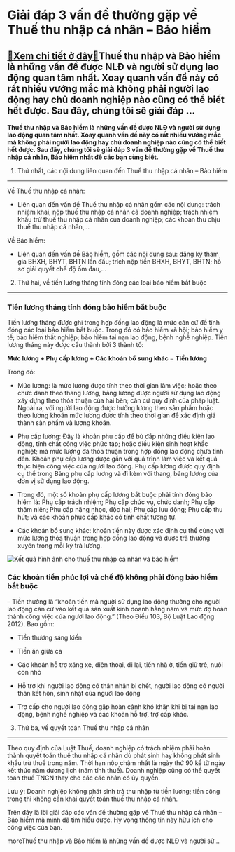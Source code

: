 Giải đáp 3 vấn đề thường gặp về Thuế thu nhập cá nhân – Bảo hiểm
================================================================

[:gift:Xem chi tiết ở đây:gift:](https://hddtvn.com/giai-dap-3-van-de-thuong-gap-ve-thue-thu-nhap-ca-nhan-bao-hiem/)Thuế thu nhập và Bảo hiểm là những vấn đề được NLĐ và người sử dụng lao động quan tâm nhất. Xoay quanh vấn đề này có rất nhiều vướng mắc mà không phải người lao động hay chủ doanh nghiệp nào cũng có thể biết hết được. Sau đây, chúng tôi sẽ giải đáp …
----------------------------------------------------------------------------------------------------------------------------------------------------------------------------------------------------------------------------------------------------------

**Thuế thu nhập và Bảo hiểm là những vấn đề được NLĐ và người sử dụng lao động quan tâm nhất. Xoay quanh vấn đề này có rất nhiều vướng mắc mà không phải người lao động hay chủ doanh nghiệp nào cũng có thể biết hết được. Sau đây, chúng tôi sẽ giải đáp 3 vấn đề thường gặp về Thuế thu nhập cá nhân, Bảo hiểm nhất để các bạn cùng biết.**



1. Thứ nhất, các nội dung liên quan đến Thuế thu nhập cá nhân – Bảo hiểm
------------------------------------------------------------------------


Về Thuế thu nhập cá nhân:




* Liên quan đến vấn đề Thuế thu nhập cá nhân gồm các nội dung: trách nhiệm khai, nộp thuế thu nhập cá nhân cả doanh nghiệp; trách nhiệm khấu trừ thuế thu nhập cá nhân của doanh nghiệp; các khoản thu chịu thuế thu nhập cá nhân,…



Về Bảo hiểm:




* Liên quan đến vấn đề Bảo hiểm, gồm các nội dung sau: đăng ký tham gia BHXH, BHYT, BHTN lần đầu; trích nộp tiền BHXH, BHYT, BHTN; hồ sơ giải quyết chế độ ốm đau,…



2. Thứ hai, về tiền lương tháng tính đóng các loại bảo hiểm bắt buộc
--------------------------------------------------------------------


### Tiền lương tháng tính đóng bảo hiểm bắt buộc


Tiền lương tháng được ghi trong hợp đồng lao động là mức căn cứ để tính đóng các loại bảo hiểm bắt buộc. Trong đó có bảo hiểm xã hội; bảo hiểm y tế; bảo hiểm thất nghiệp; bảo hiểm tai nạn lao động, bệnh nghề nghiệp. Tiền lương tháng này được cấu thành bởi 3 thành tố:


**Mức lương + Phụ cấp lương + Các khoản bổ sung khác = Tiền lương**


Trong đó:




* Mức lương: là mức lương được tính theo thời gian làm việc; hoặc theo chức danh theo thang lương, bảng lương được người sử dụng lao động xây dựng theo thỏa thuận của hai bên; căn cứ quy định của pháp luật. Ngoài ra, với người lao động được hưởng lương theo sản phẩm hoặc theo lương khoán mức lương được tính theo thời gian để xác định giá thành sản phẩm và lương khoán.

* Phụ cấp lương: Đây là khoản phụ cấp để bù đắp những điều kiện lao động, tính chất công việc phức tạp; hoặc điều kiện sinh hoạt khắc nghiệt; mà mức lương đã thỏa thuận trong hợp đồng lao động chưa tính đến. Khoản phụ cấp lương được gắn với quá trình làm việc và kết quả thực hiện công việc của người lao động. Phụ cấp lương được quy định cụ thể trong Bảng phụ cấp lương và đi kèm với thang, bảng lương của đơn vị sử dụng lao động.

* Trong đó, một số khoản phụ cấp lương bắt buộc phải tính đóng bảo hiểm là: Phụ cấp trách nhiệm; Phụ cấp chức vụ, chức danh; Phụ cấp thâm niên; Phụ cấp nặng nhọc, độc hại; Phụ cấp lưu động; Phụ cấp thu hút; và các khoản phục cấp khác có tính chất tương tự.

* Các khoản bổ sung khác: khoản tiền này được xác định cụ thể cùng với mức lương thỏa thuận trong hợp đồng lao động và được trả thường xuyên trong mỗi kỳ trả lương.



![Kết quả hình ảnh cho thuế thu nhập cá nhân và bảo hiểm](https://hddtvn.com/wp-content/uploads/2021/01/geg.jpg)


### Các khoản tiền phúc lợi và chế độ không phải đóng bảo hiểm bắt buộc


– Tiền thưởng là “khoản tiền mà người sử dụng lao động thưởng cho người lao động căn cứ vào kết quả sản xuất kinh doanh hằng năm và mức độ hoàn thành công việc của người lao động.” (Theo Điều 103, Bộ Luật Lao động 2012). Bao gồm:




* Tiền thưởng sáng kiến

* Tiền ăn giữa ca

* Các khoản hỗ trợ xăng xe, điện thoại, đi lại, tiền nhà ở, tiền giữ trẻ, nuôi con nhỏ

* Hỗ trợ khi người lao động có thân nhân bị chết, người lao động có người thân kết hôn, sinh nhật của người lao động

* Trợ cấp cho người lao động gặp hoàn cảnh khó khăn khi bị tai nạn lao động, bệnh nghề nghiệp và các khoản hỗ trợ, trợ cấp khác.



3. Thứ ba, về quyết toán Thuế thu nhập cá nhân
----------------------------------------------


Theo quy định của Luật Thuế, doanh nghiệp có trách nhiệm phải hoàn thành quyết toán thuế thu nhập cá nhân dù phát sinh hay không phát sinh khấu trừ thuế trong năm. Thời hạn nộp chậm nhất là ngày thứ 90 kể từ ngày kết thúc năm dương lịch (năm tính thuế). Doanh nghiệp cũng có thể quyết toán thuế TNCN thay cho các các nhân có ủy quyền.


Lưu ý: Doanh nghiệp không phát sinh trả thu nhập từ tiền lương; tiền công trong thì không cần khai quyết toán thuế thu nhập cá nhân.


Trên đây là lời giải đáp các vấn đề thường gặp về Thuế thu nhập cá nhân – Bảo hiểm mà mình đã tìm hiểu được. Hy vọng thông tin này hữu ích cho công việc của bạn.



moreThuế thu nhập và Bảo hiểm là những vấn đề được NLĐ và người sử…

